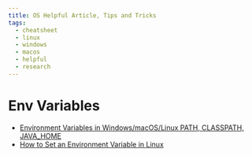 ```yaml
---
title: OS Helpful Article, Tips and Tricks
tags:
  - cheatsheet
  - linux
  - windows
  - macos
  - helpful
  - research
---
```


# Env Variables
- [Environment Variables in Windows/macOS/Linux PATH, CLASSPATH, JAVA_HOME](https://www3.ntu.edu.sg/home/ehchua/programming/howto/Environment_Variables.html)
- [How to Set an Environment Variable in Linux](https://www.freecodecamp.org/news/how-to-set-an-environment-variable-in-linux/)
